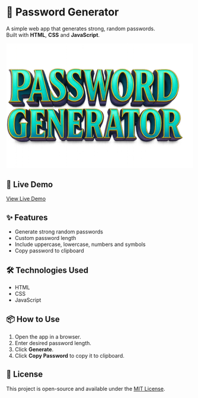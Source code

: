 # 🔐 Password Generator

A simple web app that generates strong, random passwords.  
Built with **HTML**, **CSS** and **JavaScript**.

![App Screenshot](image.png)

## 🚀 Live Demo
[View Live Demo](https://shaimoom251283.github.io/Password_Generator/)

## ✨ Features
- Generate strong random passwords
- Custom password length
- Include uppercase, lowercase, numbers and symbols
- Copy password to clipboard

## 🛠️ Technologies Used
- HTML
- CSS
- JavaScript

## 📦 How to Use
1. Open the app in a browser.
2. Enter desired password length.
3. Click **Generate**.
4. Click **Copy Password** to copy it to clipboard.

## 📄 License
This project is open-source and available under the [MIT License](LICENSE).
